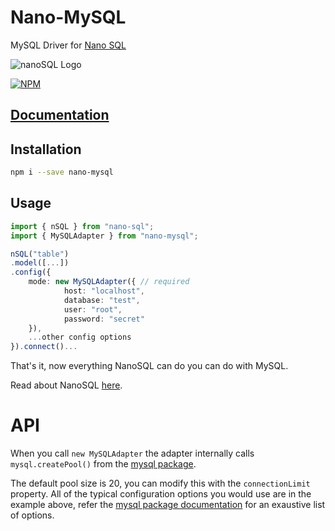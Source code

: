 # Nano-MySQL
MySQL Driver for [Nano SQL](https://nanosql.io/)

<img src="https://raw.githubusercontent.com/ClickSimply/Nano-SQL/master/logo.png" alt="nanoSQL Logo">

[![NPM](https://nodei.co/npm/nano-mysql.png?downloads=true&stars=true)](https://nodei.co/npm/nano-mysql/)

## [Documentation](https://docs.nanosql.io/)

## Installation
```sh
npm i --save nano-mysql
```

## Usage
```ts
import { nSQL } from "nano-sql";
import { MySQLAdapter } from "nano-mysql";

nSQL("table")
.model([...])
.config({
    mode: new MySQLAdapter({ // required
            host: "localhost",
            database: "test",
            user: "root",
            password: "secret"
    }),
    ...other config options
}).connect()...
```

That's it, now everything NanoSQL can do you can do with MySQL.

Read about NanoSQL [here](https://nanosql.io/).

# API

When you call `new MySQLAdapter` the adapter internally calls `mysql.createPool()` from the [mysql package](https://www.npmjs.com/package/mysql#pooling-connections).

The default pool size is 20, you can modify this with the `connectionLimit` property.  All of the typical configuration options you would use are in the example above, refer the [mysql package documentation](https://www.npmjs.com/package/mysql#pooling-connections) for an exaustive list of options.
